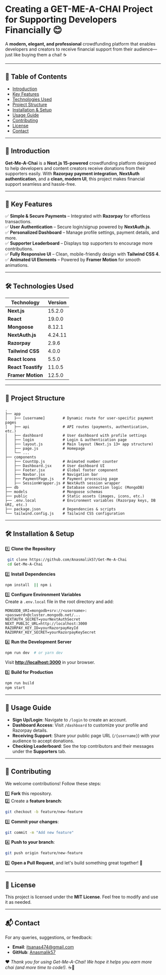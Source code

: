 # Creating a GET-ME-A-CHAI Project for Supporting Developers Financially 😊

A **modern, elegant, and professional** crowdfunding platform that enables developers and creators to receive financial support from their audience—just like buying them a chai! ☕

---

## 🚀 Table of Contents
- [Introduction](#introduction)
- [Key Features](#key-features)
- [Technologies Used](#technologies-used)
- [Project Structure](#project-structure)
- [Installation & Setup](#installation--setup)
- [Usage Guide](#usage-guide)
- [Contributing](#contributing)
- [License](#license)
- [Contact](#contact)

---

## 🎯 Introduction

**Get-Me-A-Chai** is a **Next.js 15-powered** crowdfunding platform designed to help developers and content creators receive donations from their supporters easily. With **Razorpay payment integration**, **NextAuth authentication**, and a **clean, modern UI**, this project makes financial support seamless and hassle-free.

---

## 🌟 Key Features
✅ **Simple & Secure Payments** – Integrated with **Razorpay** for effortless transactions.  
✅ **User Authentication** – Secure login/signup powered by **NextAuth.js**.  
✅ **Personalized Dashboard** – Manage profile settings, payment details, and more.  
✅ **Supporter Leaderboard** – Displays top supporters to encourage more contributions.  
✅ **Fully Responsive UI** – Clean, mobile-friendly design with **Tailwind CSS 4**.  
✅ **Animated UI Elements** – Powered by **Framer Motion** for smooth animations.  

---

## 🛠 Technologies Used

| Technology       | Version  |
|-----------------|----------|
| **Next.js**     | 15.2.0   |
| **React**       | 19.0.0   |
| **Mongoose**    | 8.12.1   |
| **NextAuth.js** | 4.24.11  |
| **Razorpay**    | 2.9.6    |
| **Tailwind CSS**| 4.0.0    |
| **React Icons** | 5.5.0    |
| **React Toastify** | 11.0.5 |
| **Framer Motion** | 12.5.0 |

---

## 📂 Project Structure

```
.
├── app
│   ├── [username]        # Dynamic route for user-specific payment pages
│   ├── api               # API routes (payments, authentication, etc.)
│   ├── dashboard         # User dashboard with profile settings
│   ├── login             # Login & authentication page
│   ├── layout.js         # Main layout (Next.js 13+ app structure)
│   ├── page.js           # Homepage
│   └── ...
├── components
│   ├── CountUp.js        # Animated number counter
│   ├── Dashboard.jsx     # User dashboard UI
│   ├── Footer.jsx        # Global footer component
│   ├── Navbar.jsx        # Navigation bar
│   ├── PaymentPage.js    # Payment processing page
│   ├── SessionWrapper.js # NextAuth session wrapper
├── db                    # Database connection logic (MongoDB)
├── models                # Mongoose schemas
├── public                # Static assets (images, icons, etc.)
├── .env.local            # Environment variables (Razorpay keys, DB URI, etc.)
├── package.json          # Dependencies & scripts
└── tailwind.config.js    # Tailwind CSS configuration
```

---

## 🛠 Installation & Setup

1️⃣ **Clone the Repository**  
```bash
 git clone https://github.com/Anasmalik57/Get-Me-A-Chai
 cd Get-Me-A-Chai
```

2️⃣ **Install Dependencies**  
```bash
npm install  || npm i
```

3️⃣ **Configure Environment Variables**  
Create a `.env.local` file in the root directory and add:
```env
MONGODB_URI=mongodb+srv://<username>:<password>@cluster.mongodb.net/...
NEXTAUTH_SECRET=yourNextAuthSecret
NEXT_PUBLIC_URL=http://localhost:3000
RAZORPAY_KEY_ID=yourRazorpayKeyId
RAZORPAY_KEY_SECRET=yourRazorpayKeySecret
```

4️⃣ **Run the Development Server**  
```bash
npm run dev  # or yarn dev
```
Visit **[http://localhost:3000](http://localhost:3000)** in your browser.

5️⃣ **Build for Production**  
```bash
npm run build
npm start
```

---

## 📖 Usage Guide

- **Sign Up/Login**: Navigate to `/login` to create an account.
- **Dashboard Access**: Visit `/dashboard` to customize your profile and Razorpay details.
- **Receiving Support**: Share your public page URL (`/{username}`) with your audience to accept donations.
- **Checking Leaderboard**: See the top contributors and their messages under the **Supporters** tab.

---

## 🤝 Contributing

We welcome contributions! Follow these steps:

1️⃣ **Fork** this repository.  
2️⃣ Create a **feature branch**:  
   ```bash
   git checkout -b feature/new-feature
   ```
3️⃣ **Commit your changes**:  
   ```bash
   git commit -m "Add new feature"
   ```
4️⃣ **Push to your branch**:  
   ```bash
   git push origin feature/new-feature
   ```
5️⃣ **Open a Pull Request**, and let's build something great together! 🎉

---

## 📜 License

This project is licensed under the **MIT License**. Feel free to modify and use it as needed.

---

## 📬 Contact

For any queries, suggestions, or feedback:
- **Email**: [itsanas474@gmail.com](mailto:itsanas474@gmail.com)
- **GitHub**: [Anasmalik57](https://github.com/Anasmalik57)

❤️ _Thank you for using Get-Me-A-Chai! We hope it helps you earn more chai (and more time to code!)._ ☕🚀

